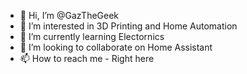 - 👋 Hi, I’m @GazTheGeek
- 👀 I’m interested in 3D Printing and Home Automation
- 🌱 I’m currently learning Electornics
- 💞️ I’m looking to collaborate on Home Assistant
- 📫 How to reach me - Right here

<!---
GazTheGeek/GazTheGeek is a ✨ special ✨ repository because its `README.md` (this file) appears on your GitHub profile.
You can click the Preview link to take a look at your changes.
--->
